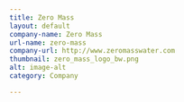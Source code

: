 ```yaml
---
title: Zero Mass
layout: default
company-name: Zero Mass
url-name: zero-mass
company-url: http://www.zeromasswater.com
thumbnail: zero_mass_logo_bw.png
alt: image-alt
category: Company

---
```

